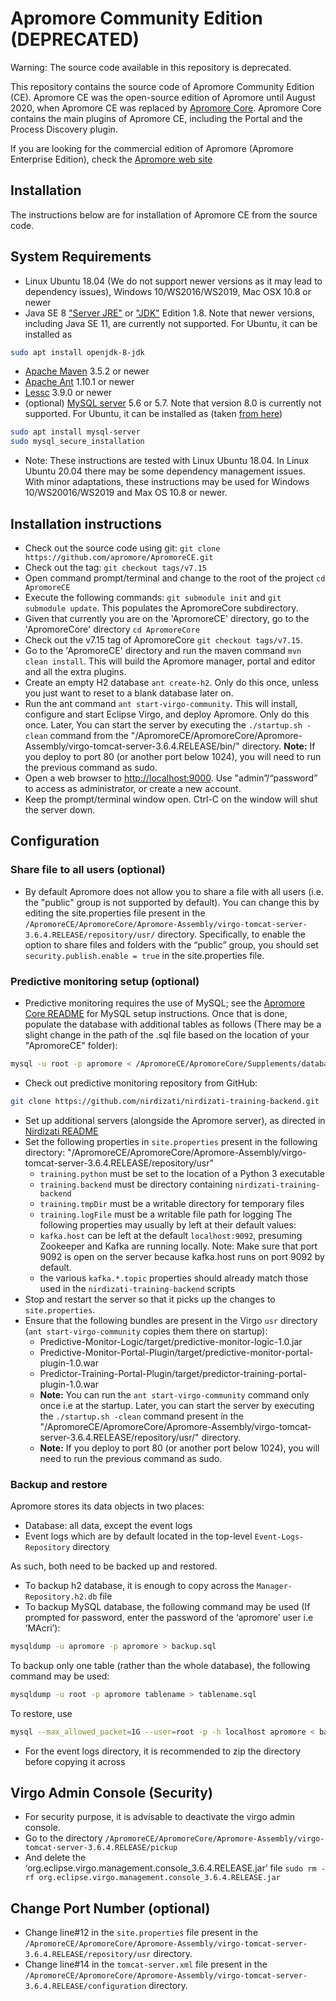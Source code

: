 # Apromore Community Edition (DEPRECATED)

Warning: The source code available in this repository is deprecated.

This repository contains the source code of Apromore Community Edition (CE). Apromore CE was the open-source edition of Apromore until August 2020, when Apromore CE was replaced by [Apromore Core](https://github.com/apromore/ApromoreCore). Apromore Core contains the main plugins of Apromore CE, including the Portal and the Process Discovery plugin.

If you are looking for the commercial edition of Apromore (Apromore Enterprise Edition), check the [Apromore web site](http://apromore.com)

## Installation

The instructions below are for installation of Apromore CE from the source code.

## System Requirements
* Linux Ubuntu 18.04 (We do not support newer versions as it may lead to dependency issues), Windows 10/WS2016/WS2019, Mac OSX 10.8 or newer
* Java SE 8 ["Server JRE"](https://www.oracle.com/technetwork/java/javase/downloads/server-jre8-downloads-2133154.html) or ["JDK"](https://www.oracle.com/technetwork/java/javase/downloads/jdk8-downloads-2133151.html) Edition 1.8. Note that newer versions, including Java SE 11, are currently not supported. For Ubuntu, it can be installed as
```bash
sudo apt install openjdk-8-jdk
```
* [Apache Maven](https://maven.apache.org/download.cgi) 3.5.2 or newer
* [Apache Ant](https://ant.apache.org/bindownload.cgi) 1.10.1 or newer
* [Lessc](http://lesscss.org/usage/) 3.9.0 or newer
* (optional) [MySQL server](https://dev.mysql.com/downloads/mysql/5.7.html) 5.6 or 5.7. Note that version 8.0 is currently not supported. For Ubuntu, it can be installed as (taken [from here](https://www.digitalocean.com/community/tutorials/how-to-install-mysql-on-ubuntu-18-04))
```bash
sudo apt install mysql-server
sudo mysql_secure_installation
```
* Note: These instructions are tested with Linux Ubuntu 18.04. In Linux Ubuntu 20.04 there may be some dependency management issues. With minor adaptations, these instructions may be used for Windows 10/WS20016/WS2019 and Max OS 10.8 or newer. 

## Installation instructions
* Check out the source code using git: `git clone https://github.com/apromore/ApromoreCE.git`
* Check out the tag: `git checkout tags/v7.15`
* Open command prompt/terminal and change to the root of the project `cd ApromoreCE`
* Execute the following commands: `git submodule init` and `git submodule update`.  This populates the ApromoreCore subdirectory.
* Given that currently you are on the 'ApromoreCE' directory, go to the 'ApromoreCore' directory `cd ApromoreCore`
* Check out the v7.15 tag of ApromoreCore `git checkout tags/v7.15`. 
* Go to the 'ApromoreCE' directory and run the maven command `mvn clean install`. This will build the Apromore manager, portal and editor and all the extra plugins.
* Create an empty H2 database `ant create-h2`.  Only do this once, unless you just want to reset to a blank database later on.
* Run the ant command `ant start-virgo-community`.  This will install, configure and start Eclipse Virgo, and deploy Apromore. Only do this once. Later, You can start the server by executing the `./startup.sh -clean` command from the "/ApromoreCE/ApromoreCore/Apromore-Assembly/virgo-tomcat-server-3.6.4.RELEASE/bin/" directory. <b>Note:</b> If you deploy to port 80 (or another port below 1024), you will need to run the previous command as sudo. 
* Open a web browser to [http://localhost:9000](http://localhost:9000). Use "admin”/“password” to access as administrator, or create a new account.
* Keep the prompt/terminal window open.  Ctrl-C on the window will shut the server down.


## Configuration


### Share file to all users (optional)

* By default Apromore does not allow you to share a file with all users (i.e. the "public" group is not supported by default). You can change this by editing the site.properties file present in the `/ApromoreCE/ApromoreCore/Apromore-Assembly/virgo-tomcat-server-3.6.4.RELEASE/repository/usr/` directory. Specifically, to enable the option to share files and folders with the “public” group, you should set `security.publish.enable = true` in the site.properties file.

### Predictive monitoring setup (optional)

* Predictive monitoring requires the use of MySQL; see the [Apromore Core README](https://github.com/apromore/ApromoreCore) for MySQL setup instructions.
  Once that is done, populate the database with additional tables as follows (There may be a slight change in the path of the .sql file based on the location of your "ApromoreCE" folder):
```bash
mysql -u root -p apromore < /ApromoreCE/ApromoreCore/Supplements/database/Nirdizati.MySQL-1.0.sql
```
* Check out predictive monitoring repository from GitHub:
```bash
git clone https://github.com/nirdizati/nirdizati-training-backend.git
```
* Set up additional servers (alongside the Apromore server), as directed in [Nirdizati README](https://github.com/nirdizati/nirdizati-training-backend/blob/dev/apromore/README.md)
* Set the following properties in `site.properties` present in the following directory: "/ApromoreCE/ApromoreCore/Apromore-Assembly/virgo-tomcat-server-3.6.4.RELEASE/repository/usr"
  - `training.python` must be set to the location of a Python 3 executable
   - `training.backend` must be directory containing `nirdizati-training-backend`
   - `training.tmpDir` must be a writable directory for temporary files
   - `training.logFile` must be a writable file path for logging
The following properties may usually by left at their default values:
   - `kafka.host` can be left at the default `localhost:9092`, presuming Zookeeper and Kafka are running locally. Note: Make sure that port 9092 is open on the server because kafka.host runs on port 9092 by default.
   - the various `kafka.*.topic` properties should already match those used in the `nirdizati-training-backend` scripts
* Stop and restart the server so that it picks up the changes to `site.properties`.
* Ensure that the following bundles are present in the Virgo `usr` directory (`ant start-virgo-community` copies them there on startup):
  - Predictive-Monitor-Logic/target/predictive-monitor-logic-1.0.jar
  - Predictive-Monitor-Portal-Plugin/target/predictive-monitor-portal-plugin-1.0.war
  - Predictor-Training-Portal-Plugin/target/predictor-training-portal-plugin-1.0.war
  - <b>Note:</b> You can run the `ant start-virgo-community` command only once i.e at the startup. Later, you can start the server by executing the `./startup.sh -clean` command present in the "/ApromoreCE/ApromoreCore/Apromore-Assembly/virgo-tomcat-server-3.6.4.RELEASE/repository/usr/" directory. 
  - <b>Note:</b> If you deploy to port 80 (or another port below 1024), you will need to run the previous command as sudo. 

### Backup and restore
Apromore stores its data objects in two places:
* Database: all data, except the event logs
* Event logs which are by default located in the top-level `Event-Logs-Repository` directory

As such, both need to be backed up and restored.
* To backup h2 database, it is enough to copy across the `Manager-Repository.h2.db` file
* To backup MySQL database, the following command may be used  (If prompted for password, enter the password of the ‘apromore’ user i.e ‘MAcri’):
```bash
mysqldump -u apromore -p apromore > backup.sql
```

To backup only one table (rather than the whole database), the following command may be used:
```bash
mysqldump -u root -p apromore tablename > tablename.sql
```

To restore, use
```bash
mysql --max_allowed_packet=1G --user=root -p -h localhost apromore < backup.sql
```

* For the event logs directory, it is recommended to zip the directory before copying it across


## Virgo Admin Console (Security)
* For security purpose, it is advisable to deactivate the virgo admin console.
* Go to the directory
 `/ApromoreCE/ApromoreCore/Apromore-Assembly/virgo-tomcat-server-3.6.4.RELEASE/pickup`
* And delete the ‘org.eclipse.virgo.management.console_3.6.4.RELEASE.jar’ file `sudo rm -rf org.eclipse.virgo.management.console_3.6.4.RELEASE.jar`

## Change Port Number (optional)
* Change line#12 in the `site.properties` file present in the `/ApromoreCE/ApromoreCore/Apromore-Assembly/virgo-tomcat-server-3.6.4.RELEASE/repository/usr` directory.
* Change line#14 in the `tomcat-server.xml` file present in the `/ApromoreCE/ApromoreCore/Apromore-Assembly/virgo-tomcat-server-3.6.4.RELEASE/configuration` directory.




